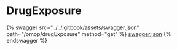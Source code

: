# DrugExposure

{% swagger src="../../.gitbook/assets/swagger.json" path="/omop/drugExposure" method="get" %}
[swagger.json](../../.gitbook/assets/swagger.json)
{% endswagger %}
